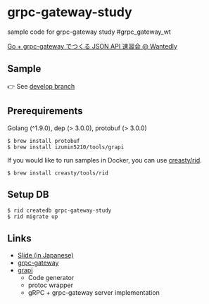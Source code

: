 # grpc-gateway-study
sample code for grpc-gateway study #grpc_gateway_wt

[Go + grpc-gateway でつくる JSON API 速習会 @ Wantedly](https://wantedly.connpass.com/event/82378)

## Sample

:point_right: See [develop branch](https://github.com/wantedly/grpc-gateway-study/tree/develop)

## Prerequirements

Golang (^1.9.0), dep (> 3.0.0), protobuf (> 3.0.0)

```
$ brew install protobuf
$ brew install izumin5210/tools/grapi
```

If you would like to run samples in Docker, you can use [creasty/rid](https://github.com/creasty/rid).

```
$ brew install creasty/tools/rid
```

## Setup DB

```
$ rid createdb grpc-gateway-study
$ rid migrate up
```

## Links

- [Slide (in Japanese)](https://speakerdeck.com/izumin5210/create-json-api-with-go-plus-grpc-gateway)
- [grpc-gateway](https://github.com/grpc-ecosystem/grpc-gateway)
- [grapi](https://github.com/izumin5210/grapi)
  - Code generator
  - protoc wrapper
  - gRPC + grpc-gateway server implementation
